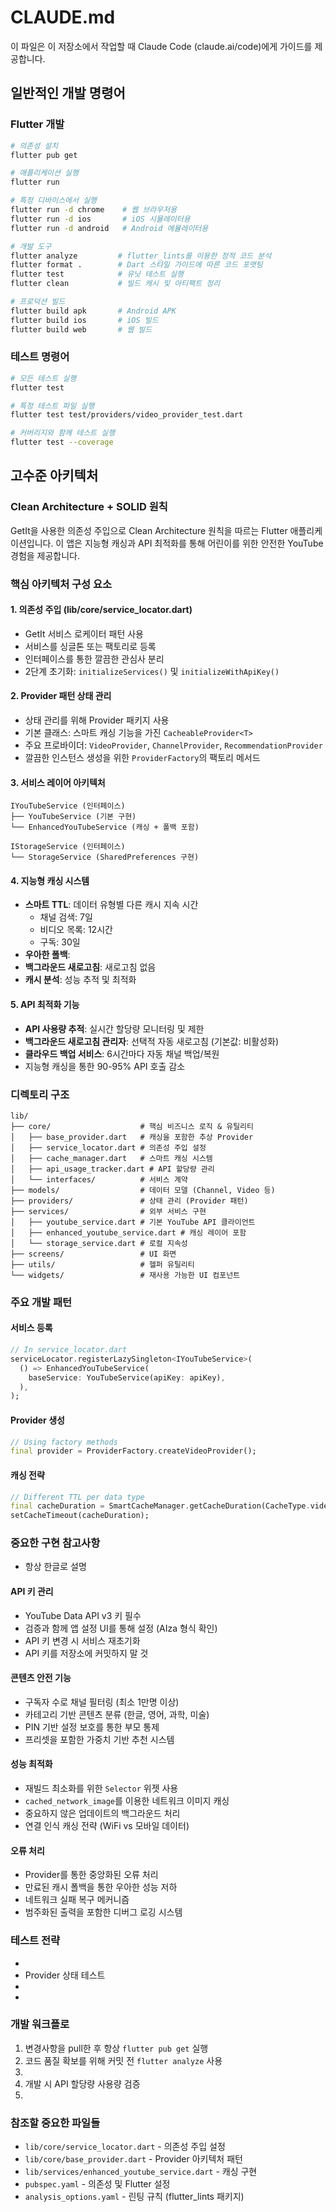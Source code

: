 # CLAUDE.md

이 파일은 이 저장소에서 작업할 때 Claude Code (claude.ai/code)에게 가이드를 제공합니다.

## 일반적인 개발 명령어

### Flutter 개발
```bash
# 의존성 설치
flutter pub get

# 애플리케이션 실행
flutter run

# 특정 디바이스에서 실행
flutter run -d chrome    # 웹 브라우저용
flutter run -d ios       # iOS 시뮬레이터용  
flutter run -d android   # Android 에뮬레이터용

# 개발 도구
flutter analyze         # flutter_lints를 이용한 정적 코드 분석
flutter format .        # Dart 스타일 가이드에 따른 코드 포맷팅
flutter test            # 유닛 테스트 실행
flutter clean           # 빌드 캐시 및 아티팩트 정리

# 프로덕션 빌드
flutter build apk       # Android APK
flutter build ios       # iOS 빌드
flutter build web       # 웹 빌드
```

### 테스트 명령어
```bash
# 모든 테스트 실행
flutter test

# 특정 테스트 파일 실행
flutter test test/providers/video_provider_test.dart

# 커버리지와 함께 테스트 실행
flutter test --coverage
```

## 고수준 아키텍처

### Clean Architecture + SOLID 원칙
GetIt을 사용한 의존성 주입으로 Clean Architecture 원칙을 따르는 Flutter 애플리케이션입니다. 이 앱은 지능형 캐싱과 API 최적화를 통해 어린이를 위한 안전한 YouTube 경험을 제공합니다.

### 핵심 아키텍처 구성 요소

#### 1. 의존성 주입 (lib/core/service_locator.dart)
- GetIt 서비스 로케이터 패턴 사용
- 서비스를 싱글톤 또는 팩토리로 등록
- 인터페이스를 통한 깔끔한 관심사 분리
- 2단계 초기화: `initializeServices()` 및 `initializeWithApiKey()`

#### 2. Provider 패턴 상태 관리
- 상태 관리를 위해 Provider 패키지 사용
- 기본 클래스: 스마트 캐싱 기능을 가진 `CacheableProvider<T>`
- 주요 프로바이더: `VideoProvider`, `ChannelProvider`, `RecommendationProvider`
- 깔끔한 인스턴스 생성을 위한 `ProviderFactory`의 팩토리 메서드

#### 3. 서비스 레이어 아키텍처
```
IYouTubeService (인터페이스)
├── YouTubeService (기본 구현)
└── EnhancedYouTubeService (캐싱 + 폴백 포함)

IStorageService (인터페이스)  
└── StorageService (SharedPreferences 구현)
```

#### 4. 지능형 캐싱 시스템
- **스마트 TTL**: 데이터 유형별 다른 캐시 지속 시간
  - 채널 검색: 7일
  - 비디오 목록: 12시간  
  - 구독: 30일
- **우아한 폴백**: 
- **백그라운드 새로고침**: 새로고침 없음
- **캐시 분석**: 성능 추적 및 최적화

#### 5. API 최적화 기능
- **API 사용량 추적**: 실시간 할당량 모니터링 및 제한
- **백그라운드 새로고침 관리자**: 선택적 자동 새로고침 (기본값: 비활성화)
- **클라우드 백업 서비스**: 6시간마다 자동 채널 백업/복원
- 지능형 캐싱을 통한 90-95% API 호출 감소

### 디렉토리 구조
```
lib/
├── core/                    # 핵심 비즈니스 로직 & 유틸리티
│   ├── base_provider.dart   # 캐싱을 포함한 추상 Provider
│   ├── service_locator.dart # 의존성 주입 설정
│   ├── cache_manager.dart   # 스마트 캐싱 시스템
│   ├── api_usage_tracker.dart # API 할당량 관리
│   └── interfaces/          # 서비스 계약
├── models/                  # 데이터 모델 (Channel, Video 등)
├── providers/               # 상태 관리 (Provider 패턴)
├── services/                # 외부 서비스 구현
│   ├── youtube_service.dart # 기본 YouTube API 클라이언트
│   ├── enhanced_youtube_service.dart # 캐싱 레이어 포함
│   └── storage_service.dart # 로컬 지속성
├── screens/                 # UI 화면
├── utils/                   # 헬퍼 유틸리티
└── widgets/                 # 재사용 가능한 UI 컴포넌트
```

### 주요 개발 패턴

#### 서비스 등록
```dart
// In service_locator.dart
serviceLocator.registerLazySingleton<IYouTubeService>(
  () => EnhancedYouTubeService(
    baseService: YouTubeService(apiKey: apiKey),
  ),
);
```

#### Provider 생성
```dart
// Using factory methods
final provider = ProviderFactory.createVideoProvider();
```

#### 캐싱 전략
```dart
// Different TTL per data type
final cacheDuration = SmartCacheManager.getCacheDuration(CacheType.videos);
setCacheTimeout(cacheDuration);
```

### 중요한 구현 참고사항
- 항상 한글로 설명

#### API 키 관리
- YouTube Data API v3 키 필수
- 검증과 함께 앱 설정 UI를 통해 설정 (AIza 형식 확인)
- API 키 변경 시 서비스 재초기화
- API 키를 저장소에 커밋하지 말 것

#### 콘텐츠 안전 기능
- 구독자 수로 채널 필터링 (최소 1만명 이상)
- 카테고리 기반 콘텐츠 분류 (한글, 영어, 과학, 미술)
- PIN 기반 설정 보호를 통한 부모 통제
- 프리셋을 포함한 가중치 기반 추천 시스템

#### 성능 최적화
- 재빌드 최소화를 위한 `Selector` 위젯 사용
- `cached_network_image`를 이용한 네트워크 이미지 캐싱
- 중요하지 않은 업데이트의 백그라운드 처리
- 연결 인식 캐싱 전략 (WiFi vs 모바일 데이터)

#### 오류 처리
- Provider를 통한 중앙화된 오류 처리
- 만료된 캐시 폴백을 통한 우아한 성능 저하
- 네트워크 실패 복구 메커니즘
- 범주화된 출력을 포함한 디버그 로깅 시스템

### 테스트 전략
- 
- Provider 상태 테스트
- 
- 

### 개발 워크플로
1. 변경사항을 pull한 후 항상 `flutter pub get` 실행
2. 코드 품질 확보를 위해 커밋 전 `flutter analyze` 사용
3. 
4. 개발 시 API 할당량 사용량 검증
5. 

### 참조할 중요한 파일들
- `lib/core/service_locator.dart` - 의존성 주입 설정
- `lib/core/base_provider.dart` - Provider 아키텍처 패턴  
- `lib/services/enhanced_youtube_service.dart` - 캐싱 구현
- `pubspec.yaml` - 의존성 및 Flutter 설정
- `analysis_options.yaml` - 린팅 규칙 (flutter_lints 패키지)
